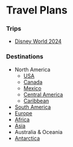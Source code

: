 # Travel Plans


### Trips

- [Disney World 2024](https://github.com/asemanko/travel-plans/blob/master/trip/2024/disney-world/README.md)


### Destinations

- North America
  - [USA](https://github.com/asemanko/travel-plans/blob/master/destination/north-america/usa/usa.md)
  - [Canada](https://github.com/asemanko/travel-plans/blob/master/destination/north-america/canada/canada.md)
  - [Mexico](https://github.com/asemanko/travel-plans/blob/master/destination/north-america/mexico/mexico.md)
  - [Central America](https://github.com/asemanko/travel-plans/blob/master/destination/north-america/central-america/central-america.md)
  - [Caribbean](https://github.com/asemanko/travel-plans/blob/master/destination/north-america/caribbean/caribbean.md)
- [South America](https://github.com/asemanko/travel-plans/blob/master/destination/south-america/south-america.md)
- [Europe](https://github.com/asemanko/travel-plans/blob/master/destination/europe/europe.md)
- [Africa](https://github.com/asemanko/travel-plans/blob/master/destination/africa/africa.md)
- [Asia](https://github.com/asemanko/travel-plans/blob/master/destination/asia/asia.md)
- Australia & Oceania
- [Antarctica](https://github.com/asemanko/travel-plans/blob/master/destination/antarctica/antarctica.md)

